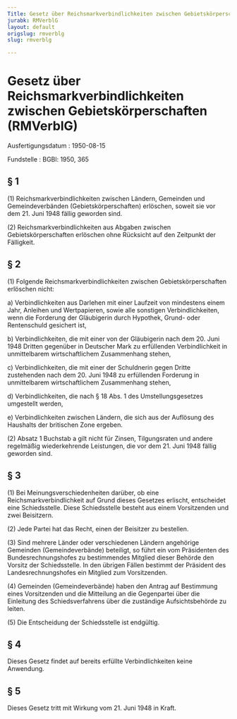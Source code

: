 ```yaml
---
Title: Gesetz über Reichsmarkverbindlichkeiten zwischen Gebietskörperschaften
jurabk: RMVerblG
layout: default
origslug: rmverblg
slug: rmverblg

---
```


# Gesetz über Reichsmarkverbindlichkeiten zwischen Gebietskörperschaften (RMVerblG)

Ausfertigungsdatum
:   1950-08-15

Fundstelle
:   BGBl: 1950, 365



## § 1

(1) Reichsmarkverbindlichkeiten zwischen Ländern, Gemeinden und Gemeindeverbänden (Gebietskörperschaften) erlöschen, soweit sie vor dem 21. Juni 1948 fällig geworden sind.

(2) Reichsmarkverbindlichkeiten aus Abgaben zwischen Gebietskörperschaften erlöschen ohne Rücksicht auf den Zeitpunkt der Fälligkeit.


## § 2

(1) Folgende Reichsmarkverbindlichkeiten zwischen Gebietskörperschaften erlöschen nicht:

a)  Verbindlichkeiten aus Darlehen mit einer Laufzeit von mindestens einem Jahr, Anleihen und Wertpapieren, sowie alle sonstigen Verbindlichkeiten, wenn die Forderung der Gläubigerin durch Hypothek, Grund- oder Rentenschuld gesichert ist,


b)  Verbindlichkeiten, die mit einer von der Gläubigerin nach dem 20. Juni 1948 Dritten gegenüber in Deutscher Mark zu erfüllenden Verbindlichkeit in unmittelbarem wirtschaftlichem Zusammenhang stehen,


c)  Verbindlichkeiten, die mit einer der Schuldnerin gegen Dritte zustehenden nach dem 20. Juni 1948 zu erfüllenden Forderung in unmittelbarem wirtschaftlichem Zusammenhang stehen,


d)  Verbindlichkeiten, die nach § 18 Abs. 1 des Umstellungsgesetzes umgestellt werden,


e)  Verbindlichkeiten zwischen Ländern, die sich aus der Auflösung des Haushalts der britischen Zone ergeben.




(2) Absatz 1 Buchstab a gilt nicht für Zinsen, Tilgungsraten und andere regelmäßig wiederkehrende Leistungen, die vor dem 21. Juni 1948 fällig geworden sind.


## § 3

(1) Bei Meinungsverschiedenheiten darüber, ob eine Reichsmarkverbindlichkeit auf Grund dieses Gesetzes erlischt, entscheidet eine Schiedsstelle. Diese Schiedsstelle besteht aus einem Vorsitzenden und zwei Beisitzern.

(2) Jede Partei hat das Recht, einen der Beisitzer zu bestellen.

(3) Sind mehrere Länder oder verschiedenen Ländern angehörige Gemeinden (Gemeindeverbände) beteiligt, so führt ein vom Präsidenten des Bundesrechnungshofes zu bestimmendes Mitglied dieser Behörde den Vorsitz der Schiedsstelle. In den übrigen Fällen bestimmt der Präsident des Landesrechnungshofes ein Mitglied zum Vorsitzenden.

(4) Gemeinden (Gemeindeverbände) haben den Antrag auf Bestimmung eines Vorsitzenden und die Mitteilung an die Gegenpartei über die Einleitung des Schiedsverfahrens über die zuständige Aufsichtsbehörde zu leiten.

(5) Die Entscheidung der Schiedsstelle ist endgültig.


## § 4

Dieses Gesetz findet auf bereits erfüllte Verbindlichkeiten keine Anwendung.


## § 5

Dieses Gesetz tritt mit Wirkung vom 21. Juni 1948 in Kraft.

